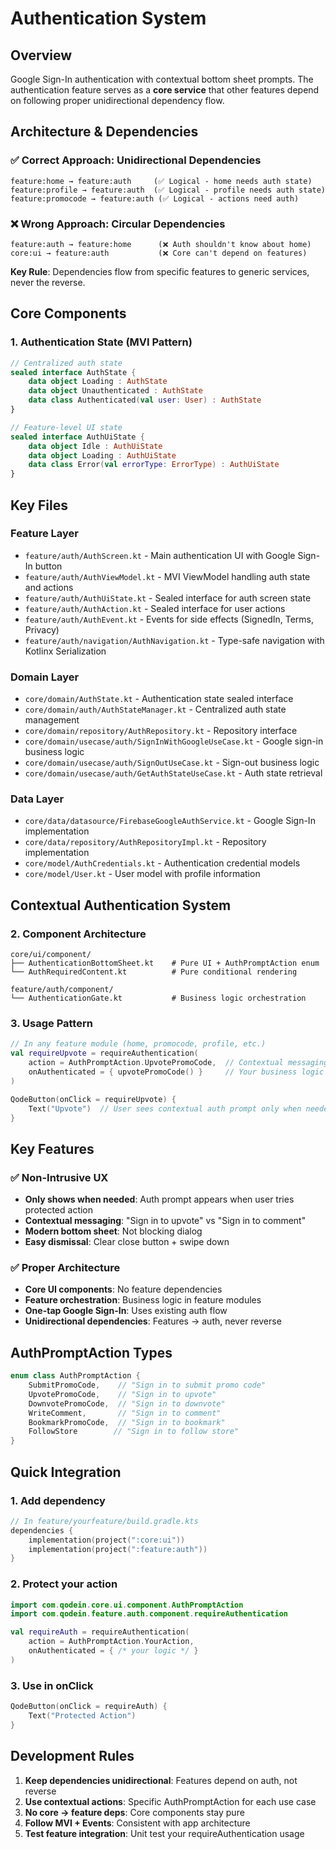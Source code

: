 # Authentication System

## Overview
Google Sign-In authentication with contextual bottom sheet prompts. The authentication feature serves as a **core service** that other features depend on following proper unidirectional dependency flow.

## Architecture & Dependencies

### ✅ Correct Approach: Unidirectional Dependencies
```
feature:home → feature:auth     (✅ Logical - home needs auth state)
feature:profile → feature:auth  (✅ Logical - profile needs auth state)
feature:promocode → feature:auth (✅ Logical - actions need auth)
```

### ❌ Wrong Approach: Circular Dependencies  
```
feature:auth → feature:home      (❌ Auth shouldn't know about home)
core:ui → feature:auth           (❌ Core can't depend on features)
```

**Key Rule**: Dependencies flow from specific features to generic services, never the reverse.

## Core Components

### 1. Authentication State (MVI Pattern)
```kotlin
// Centralized auth state
sealed interface AuthState {
    data object Loading : AuthState
    data object Unauthenticated : AuthState
    data class Authenticated(val user: User) : AuthState
}

// Feature-level UI state
sealed interface AuthUiState {
    data object Idle : AuthUiState
    data object Loading : AuthUiState  
    data class Error(val errorType: ErrorType) : AuthUiState
}
```

## Key Files

### Feature Layer
- `feature/auth/AuthScreen.kt` - Main authentication UI with Google Sign-In button
- `feature/auth/AuthViewModel.kt` - MVI ViewModel handling auth state and actions
- `feature/auth/AuthUiState.kt` - Sealed interface for auth screen state
- `feature/auth/AuthAction.kt` - Sealed interface for user actions
- `feature/auth/AuthEvent.kt` - Events for side effects (SignedIn, Terms, Privacy)
- `feature/auth/navigation/AuthNavigation.kt` - Type-safe navigation with Kotlinx Serialization

### Domain Layer  
- `core/domain/AuthState.kt` - Authentication state sealed interface
- `core/domain/auth/AuthStateManager.kt` - Centralized auth state management
- `core/domain/repository/AuthRepository.kt` - Repository interface
- `core/domain/usecase/auth/SignInWithGoogleUseCase.kt` - Google sign-in business logic
- `core/domain/usecase/auth/SignOutUseCase.kt` - Sign-out business logic
- `core/domain/usecase/auth/GetAuthStateUseCase.kt` - Auth state retrieval

### Data Layer
- `core/data/datasource/FirebaseGoogleAuthService.kt` - Google Sign-In implementation
- `core/data/repository/AuthRepositoryImpl.kt` - Repository implementation
- `core/model/AuthCredentials.kt` - Authentication credential models
- `core/model/User.kt` - User model with profile information

## Contextual Authentication System

### 2. Component Architecture
```
core/ui/component/
├── AuthenticationBottomSheet.kt    # Pure UI + AuthPromptAction enum
└── AuthRequiredContent.kt          # Pure conditional rendering

feature/auth/component/
└── AuthenticationGate.kt           # Business logic orchestration
```

### 3. Usage Pattern
```kotlin
// In any feature module (home, promocode, profile, etc.)
val requireUpvote = requireAuthentication(
    action = AuthPromptAction.UpvotePromoCode,  // Contextual messaging
    onAuthenticated = { upvotePromoCode() }     // Your business logic
)

QodeButton(onClick = requireUpvote) {
    Text("Upvote")  // User sees contextual auth prompt only when needed
}
```

## Key Features

### ✅ Non-Intrusive UX
- **Only shows when needed**: Auth prompt appears when user tries protected action
- **Contextual messaging**: "Sign in to upvote" vs "Sign in to comment"
- **Modern bottom sheet**: Not blocking dialog
- **Easy dismissal**: Clear close button + swipe down

### ✅ Proper Architecture
- **Core UI components**: No feature dependencies  
- **Feature orchestration**: Business logic in feature modules
- **One-tap Google Sign-In**: Uses existing auth flow
- **Unidirectional dependencies**: Features → auth, never reverse

## AuthPromptAction Types

```kotlin
enum class AuthPromptAction {
    SubmitPromoCode,    // "Sign in to submit promo code" 
    UpvotePromoCode,    // "Sign in to upvote"
    DownvotePromoCode,  // "Sign in to downvote"
    WriteComment,       // "Sign in to comment"
    BookmarkPromoCode,  // "Sign in to bookmark"
    FollowStore        // "Sign in to follow store"
}
```

## Quick Integration

### 1. Add dependency
```kotlin
// In feature/yourfeature/build.gradle.kts
dependencies {
    implementation(project(":core:ui"))
    implementation(project(":feature:auth"))
}
```

### 2. Protect your action
```kotlin
import com.qodein.core.ui.component.AuthPromptAction
import com.qodein.feature.auth.component.requireAuthentication

val requireAuth = requireAuthentication(
    action = AuthPromptAction.YourAction,
    onAuthenticated = { /* your logic */ }
)
```

### 3. Use in onClick
```kotlin
QodeButton(onClick = requireAuth) {
    Text("Protected Action")
}
```

## Development Rules

1. **Keep dependencies unidirectional**: Features depend on auth, not reverse
2. **Use contextual actions**: Specific AuthPromptAction for each use case  
3. **No core → feature deps**: Core components stay pure
4. **Follow MVI + Events**: Consistent with app architecture
5. **Test feature integration**: Unit test your requireAuthentication usage
